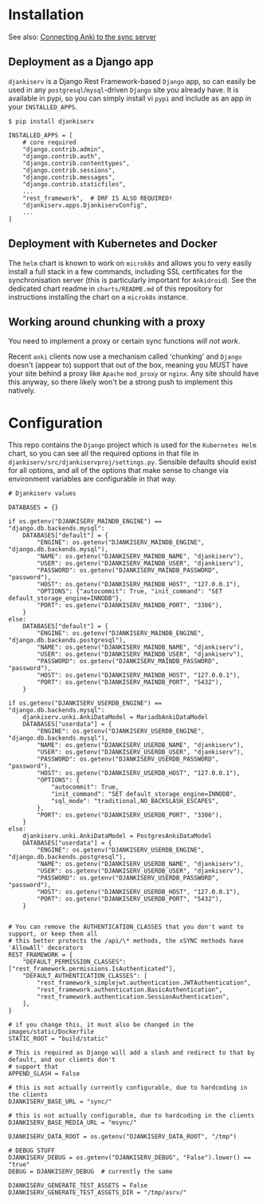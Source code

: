 # Installation

See also: [Connecting Anki to the sync server](ConnectingAnki.md)

## Deployment as a Django app

`djankiserv` is a Django Rest Framework-based `Django` app, so can easily be used in any `postgresql`/`mysql`-driven `Django` site you already have. It is available in pypi, so you can simply install vi `pypi` and include as an app in your `INSTALLED_APPS`.

```
$ pip install djankiserv
```

```
INSTALLED_APPS = [
    # core required
    "django.contrib.admin",
    "django.contrib.auth",
    "django.contrib.contenttypes",
    "django.contrib.sessions",
    "django.contrib.messages",
    "django.contrib.staticfiles",
    ...
    "rest_framework",  # DRF IS ALSO REQUIRED!
    "djankiserv.apps.DjankiservConfig",
    ...
]
```

## Deployment with Kubernetes and Docker

The `helm` chart is known to work on `microk8s` and allows you to very easily install a full stack in a few commands, including SSL certificates for the synchronisation server (this is particularly important for `Ankidroid`). See the dedicated chart readme in `charts/README.md` of this repository for instructions installing the chart on a `microk8s` instance.

## Working around chunking with a proxy

You need to implement a proxy or certain sync functions *will not work*.

Recent `anki` clients now use a mechanism called 'chunking' and `Django` doesn't (appear to) support that out of the box, meaning you MUST have your site behind a proxy like `Apache` `mod_proxy` or `nginx`. Any site should have this anyway, so there likely won't be a strong push to implement this natively.

# Configuration

This repo contains the `Django` project which is used for the `Kubernetes Helm` chart, so you can see all the required options in that file in `djankiserv/src/djankiservproj/settings.py`. Sensible defaults should exist for all options, and all of the options that make sense to change via environment variables are configurable in that way.

```
# Djankiserv values

DATABASES = {}

if os.getenv("DJANKISERV_MAINDB_ENGINE") == "django.db.backends.mysql":
    DATABASES["default"] = {
        "ENGINE": os.getenv("DJANKISERV_MAINDB_ENGINE", "django.db.backends.mysql"),
        "NAME": os.getenv("DJANKISERV_MAINDB_NAME", "djankiserv"),
        "USER": os.getenv("DJANKISERV_MAINDB_USER", "djankiserv"),
        "PASSWORD": os.getenv("DJANKISERV_MAINDB_PASSWORD", "password"),
        "HOST": os.getenv("DJANKISERV_MAINDB_HOST", "127.0.0.1"),
        "OPTIONS": {"autocommit": True, "init_command": "SET default_storage_engine=INNODB"},
        "PORT": os.getenv("DJANKISERV_MAINDB_PORT", "3306"),
    }
else:
    DATABASES["default"] = {
        "ENGINE": os.getenv("DJANKISERV_MAINDB_ENGINE", "django.db.backends.postgresql"),
        "NAME": os.getenv("DJANKISERV_MAINDB_NAME", "djankiserv"),
        "USER": os.getenv("DJANKISERV_MAINDB_USER", "djankiserv"),
        "PASSWORD": os.getenv("DJANKISERV_MAINDB_PASSWORD", "password"),
        "HOST": os.getenv("DJANKISERV_MAINDB_HOST", "127.0.0.1"),
        "PORT": os.getenv("DJANKISERV_MAINDB_PORT", "5432"),
    }

if os.getenv("DJANKISERV_USERDB_ENGINE") == "django.db.backends.mysql":
    djankiserv.unki.AnkiDataModel = MariadbAnkiDataModel
    DATABASES["userdata"] = {
        "ENGINE": os.getenv("DJANKISERV_USERDB_ENGINE", "django.db.backends.mysql"),
        "NAME": os.getenv("DJANKISERV_USERDB_NAME", "djankiserv"),
        "USER": os.getenv("DJANKISERV_USERDB_USER", "djankiserv"),
        "PASSWORD": os.getenv("DJANKISERV_USERDB_PASSWORD", "password"),
        "HOST": os.getenv("DJANKISERV_USERDB_HOST", "127.0.0.1"),
        "OPTIONS": {
            "autocommit": True,
            "init_command": "SET default_storage_engine=INNODB",
            "sql_mode": "traditional,NO_BACKSLASH_ESCAPES",
        },
        "PORT": os.getenv("DJANKISERV_USERDB_PORT", "3306"),
    }
else:
    djankiserv.unki.AnkiDataModel = PostgresAnkiDataModel
    DATABASES["userdata"] = {
        "ENGINE": os.getenv("DJANKISERV_USERDB_ENGINE", "django.db.backends.postgresql"),
        "NAME": os.getenv("DJANKISERV_USERDB_NAME", "djankiserv"),
        "USER": os.getenv("DJANKISERV_USERDB_USER", "djankiserv"),
        "PASSWORD": os.getenv("DJANKISERV_USERDB_PASSWORD", "password"),
        "HOST": os.getenv("DJANKISERV_USERDB_HOST", "127.0.0.1"),
        "PORT": os.getenv("DJANKISERV_USERDB_PORT", "5432"),
    }


# You can remove the AUTHENTICATION_CLASSES that you don't want to support, or keep them all
# this better protects the /api/\* methods, the xSYNC methods have 'AllowAll' decorators
REST_FRAMEWORK = {
    "DEFAULT_PERMISSION_CLASSES": ["rest_framework.permissions.IsAuthenticated"],
    "DEFAULT_AUTHENTICATION_CLASSES": [
        "rest_framework_simplejwt.authentication.JWTAuthentication",
        "rest_framework.authentication.BasicAuthentication",
        "rest_framework.authentication.SessionAuthentication",
    ],
}

# if you change this, it must also be changed in the images/static/Dockerfile
STATIC_ROOT = "build/static"

# This is required as Django will add a slash and redirect to that by default, and our clients don't
# support that
APPEND_SLASH = False

# this is not actually currently configurable, due to hardcoding in the clients
DJANKISERV_BASE_URL = "sync/"

# this is not actually configurable, due to hardcoding in the clients
DJANKISERV_BASE_MEDIA_URL = "msync/"

DJANKISERV_DATA_ROOT = os.getenv("DJANKISERV_DATA_ROOT", "/tmp")

# DEBUG STUFF
DJANKISERV_DEBUG = os.getenv("DJANKISERV_DEBUG", "False").lower() == "true"
DEBUG = DJANKISERV_DEBUG  # currently the same

DJANKISERV_GENERATE_TEST_ASSETS = False
DJANKISERV_GENERATE_TEST_ASSETS_DIR = "/tmp/asrv/"
```
